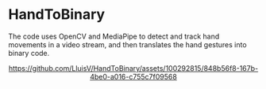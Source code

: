 # HandToBinary
The code uses OpenCV and MediaPipe to detect and track hand movements in a video stream, and then translates the hand gestures into binary code.

<div align="center">

https://github.com/LluisV/HandToBinary/assets/100292815/848b56f8-167b-4be0-a016-c755c7f09568

</div>
